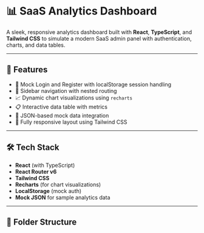 # 📊 SaaS Analytics Dashboard

A sleek, responsive analytics dashboard built with **React**, **TypeScript**, and **Tailwind CSS** to simulate a modern SaaS admin panel with authentication, charts, and data tables.

---

## 🚀 Features

- 🔐 Mock Login and Register with localStorage session handling
- 🧭 Sidebar navigation with nested routing
- 📈 Dynamic chart visualizations using `recharts`
- 📋 Interactive data table with metrics
- 📁 JSON-based mock data integration
- 📱 Fully responsive layout using Tailwind CSS

---

## 🛠️ Tech Stack

- **React** (with TypeScript)
- **React Router v6**
- **Tailwind CSS**
- **Recharts** (for chart visualizations)
- **LocalStorage** (mock auth)
- **Mock JSON** for sample analytics data

---

## 📂 Folder Structure


